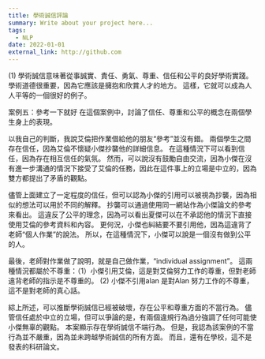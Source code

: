 ```yaml
---
title: 學術誠信評論
summary: Write about your project here...
tags:
  - NLP
date: 2022-01-01
external_link: http://github.com
---
```



(1) 學術誠信意味著從事誠實、責任、勇氣、尊重、信任和公平的良好學術實踐。學術道德很重要，因為它應該是擁抱和欣賞人才的地方。 這樣，它就可以成為人人平等的一個很好的例子。

案例五：參考一下就好
在這個案例中，討論了信任、尊重和公平的概念在兩個學生身上的表現。

以我自己的判斷，我說艾倫把作業借給他的朋友“參考”並沒有錯。 兩個學生之間存在信任，因為艾倫不懷疑小傑抄襲他的詳細信息。 在這種情況下可以看到信任，因為存在相互信任的氣氛。 然而，可以說沒有鼓勵自由交流，因為小傑在沒有進一步溝通的情況下接受了艾倫的任務，因此在這件事上的立場是中立的，因為雙方都提出了矛盾的觀點。

儘管上面建立了一定程度的信任，但可以認為小傑的引用可以被視為抄襲，因為相似的想法可以用於不同的解釋。 抄襲可以通過使用同一網站作為小傑論文的參考來看出。 這違反了公平的理念，因為可以看出夏傑可以在不承認他的情況下直接使用艾倫的參考資料和內容。 更何況，小傑也糾結要不要引用他，因為這違背了老師“個人作業”的說法。 所以，在這種情況下，小傑可以說是一個沒有做到公平的人。

最後，老師對作業做了說明，就是自己做作業，“individual assignment”。 這兩種情況都屬於不尊重：（1）小傑引用艾倫，這是對艾倫努力工作的尊重，但對老師違背老師的指示是不尊重的。 (2) 小傑不引用alan 是對Alan 努力工作的不尊重，這不是對老師的真心話。

綜上所述，可以推斷學術誠信已經被破壞，存在公平和尊重方面的不當行為。 儘管信任處於中立的立場，但可以爭論的是，有兩個違規行為過分強調了任何可能使小傑無辜的觀點。 本案顯示存在學術誠信不端行為。 但是，我認為該案例的不當行為並不嚴重，因為並未跨越學術誠信的所有方面。 而且，還有在學校，這不是發表的科研論文。

